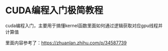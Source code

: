 # CUDA编程入门极简教程

cuda编程入门，主要用于搞懂kernel函数里面如何通过逻辑获取对应gpu线程并计算值

里面内容参考了：https://zhuanlan.zhihu.com/p/34587739
